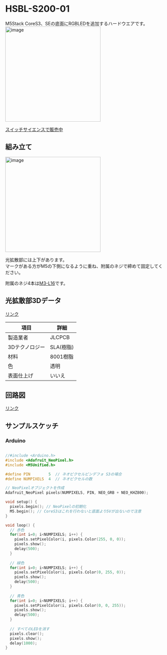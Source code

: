 # HSBL-S200-01

M5Stack CoreS3、SEの底面にRGBLEDを追加するハードウエアです。  
<img src="https://github.com/HSBL-ko-gyo/HSBL-S200-01/blob/main/Image/04.gif?raw=true" alt="image" width="300"/>

[スイッチサイエンスで販売中](https://www.switch-science.com/products/9815)

## 組み立て
<img src="https://github.com/user-attachments/assets/17dca1c3-ad58-4de9-a57a-d9de3dc657ad" alt="image" width="300"/>


光拡散部には上下があります。  
マークがある方がM5の下側になるように重ね、附属のネジで締めて固定してください。  

附属のネジ4本は[M3-L16](https://jlcmc.com/product/s/E02/EDLU/FA-%E7%B4%A7%E5%9B%BA%E9%9B%B6%E4%BB%B6-%E8%9E%BA%E9%92%89?productModelNumber=EDLU-C17-M-M3-L16)です。

## 光拡散部3Dデータ

[リンク](https://github.com/HSBL-ko-gyo/HSBL-S200-01/tree/main/3D)

| 項目       | 詳細       |
|------------|------------|
| 製造業者 | JLCPCB  |
| 3Dテクノロジー | SLA(樹脂)  |
| 材料       | 8001樹脂   |
| 色         | 透明       |
| 表面仕上げ   | いいえ     |



## 回路図
[リンク](https://github.com/HSBL-ko-gyo/HSBL-S200-01/tree/main/ElectricCircuit)

## サンプルスケッチ

### Arduino

```cpp

//#include <Arduino.h>
#include <Adafruit_NeoPixel.h>
#include <M5Unified.h>

#define PIN        5  // ネオピクセルピンデフォ S3の場合
#define NUMPIXELS  4  // ネオピクセルの数

// NeoPixelオブジェクトを作成
Adafruit_NeoPixel pixels(NUMPIXELS, PIN, NEO_GRB + NEO_KHZ800);

void setup() {
  pixels.begin(); // NeoPixelの初期化
  M5.begin(); // CoreS3はこれを行わないと底面より5Vが出ないので注意
}

void loop() {
  // 赤色
  for(int i=0; i<NUMPIXELS; i++) {
    pixels.setPixelColor(i, pixels.Color(255, 0, 0));
    pixels.show();
    delay(500);
  }
  
  // 緑色
  for(int i=0; i<NUMPIXELS; i++) {
    pixels.setPixelColor(i, pixels.Color(0, 255, 0));
    pixels.show();
    delay(500);
  }
  
  // 青色
  for(int i=0; i<NUMPIXELS; i++) {
    pixels.setPixelColor(i, pixels.Color(0, 0, 255));
    pixels.show();
    delay(500);
  }
  
  // すべてのLEDを消す
  pixels.clear();
  pixels.show();
  delay(1000);
}

```

